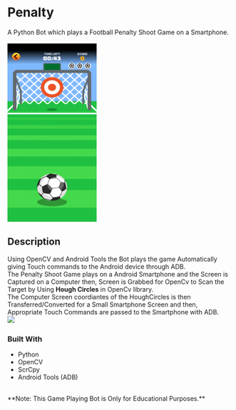 # Penalty
 A Python Bot which plays a Football Penalty Shoot Game on a Smartphone. <br><br>
 <img src="https://github.com/rajtanwarGit/Penalty/blob/main/penalty_screen.png" width="200" height="400" />
 ## Description
 Using OpenCV and Android Tools the Bot plays the game Automatically giving Touch commands to the Android device through ADB. <br>
 The Penalty Shoot Game plays on a Android Smartphone and the Screen is Captured on a Computer then, Screen is Grabbed for OpenCv to Scan the Target by Using
 **Hough Circles** in OpenCv library. <br>
 The Computer Screen coordiantes of the HoughCircles is then Transferred/Converted for a Small Smartphone Screen and then,<br>
 Appropriate Touch Commands are passed to the Smartphone with ADB.<br>
 <img src="https://github.com/rajtanwarGit/Penalty/blob/main/penalty_gifs_txt.gif" /> 
 ### Built With
 <ul>
    <li>Python</li>
    <li>OpenCV</li>
    <li>ScrCpy</li>
    <li>Android Tools (ADB)</li>
</ul><br>
**Note: This Game Playing Bot is Only for Educational Purposes.**
